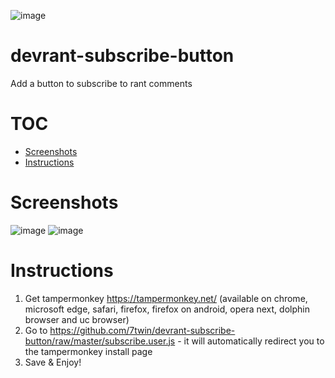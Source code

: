 ![image](https://user-images.githubusercontent.com/32747235/40404177-ba3dcfe4-5e56-11e8-855e-e9f32e8a1138.png)

# devrant-subscribe-button
Add a button to subscribe to rant comments

# TOC

* [Screenshots](#screenshots)
* [Instructions](#instructions)

# Screenshots
![image](https://user-images.githubusercontent.com/32747235/40404373-b88cb754-5e57-11e8-99ee-997ca71ea277.png)
![image](https://user-images.githubusercontent.com/32747235/40405348-83b953ac-5e5c-11e8-9327-7ac64d009b7c.png)

# Instructions
1. Get tampermonkey https://tampermonkey.net/ (available on chrome, microsoft edge, safari, firefox, firefox on android, opera next, dolphin browser and uc browser)
2. Go to https://github.com/7twin/devrant-subscribe-button/raw/master/subscribe.user.js - it will automatically redirect you to the tampermonkey install page
3. Save & Enjoy!
